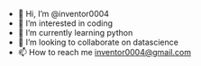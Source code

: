 - 👋 Hi, I’m @inventor0004
- 👀 I’m interested in coding
- 🌱 I’m currently learning python
- 💞️ I’m looking to collaborate on datascience 
- 📫 How to reach me inventor0004@gmail.com

<!---
inventor0004/inventor0004 is a ✨ special ✨ repository because its `README.md` (this file) appears on your GitHub profile.
You can click the Preview link to take a look at your changes.
--->
